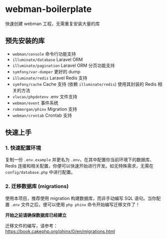 # webman-boilerplate

快速创建 webman 工程，无需重复安装大量的库

## 预先安装的库
- `webman/console` 命令行功能支持
- `illuminate/database` Laravel ORM
- `illuminate/pagination` Laravel ORM 分页功能支持
- `symfony/var-dumper` 更好的 dump
- `illuminate/redis` Laravel Redis 支持
- `symfony/cache` Cache 支持 (依赖 `illuminate/redis`) 使用其封装的 Redis 相关的方法
- `vlucas/phpdotenv` .env 文件支持
- `webman/event` 事件系统
- `robmorgan/phinx` Migration 支持
- `webman/crontab` Crontab 支持

## 快速上手
### 1. 快速配置环境
复制一份 `.env.example` 并更名为 `.env`，在其中配置你当前环境下的数据库、Redis 连接和相关配置，你便可以快速开始进行开发。如无特殊需求，无需在 `config/database.php` 中进行配置。

### 2. 迁移数据库 (migrations)
使用本项目，推荐使用 migration 构建数据库，而非手动编写 SQL 语句。当你配置 `.env` 文件之后，便可以使用 `php phinx` 命令开始编写迁移文件了！

**开始之前请确保数据库已经建立**

迁移文件的编写，请参考：
https://book.cakephp.org/phinx/0/en/migrations.html
